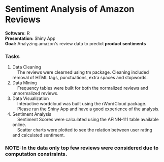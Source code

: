 # Sentiment Analysis of Amazon Reviews

**Software:** R <br>
**Presentation:** Shiny App <br>
**Goal:** Analyzing amazon's review data to predict **product sentiments** <br>

### Tasks
1. Data Cleaning <br>
&nbsp;&nbsp;&nbsp;&nbsp;The reviews were clearned using tm package. Cleaning included removal of HTML tags, punctuations, extra spaces and stopwords.
2. Data Mining<br>
&nbsp;&nbsp;&nbsp;&nbsp;Frequency tables were built for both the normalized reviews and unnormalized reviews.
3. Data Visualization<br>
&nbsp;&nbsp;&nbsp;&nbsp;Interactive wordcloud was built using the rWordCloud package.<br>
&nbsp;&nbsp;&nbsp;&nbsp;Please run the Shiny App and have a good experience of the analysis.
4. Sentiment Analysis<br>
&nbsp;&nbsp;&nbsp;&nbsp;Sentiment Scores were calculated using the AFINN-111 table available online.<br>
&nbsp;&nbsp;&nbsp;&nbsp;Scatter charts were plotted to see the relation between user rating and calculated sentiment.

### NOTE: In the data only top few reviews were considered due to computation constraints.
